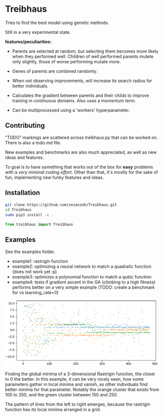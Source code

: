 # Treibhaus

Tries to find the best model using genetic methods.

Still in a very experimental state.

**features/peculiarities:**

- Parents are selected at random, but selecting them becomes more likely when
they performed well. Children of well performed parents mutete only slightly,
those of worse performing mutate more.

- Genes of parents are combined randomly.

- When not observing improvements, will increase its search radius for
better individuals.

- Calculates the gradient between parents and their childs to improve
training in continuous domains. Also uses a momentum term.

- Can be multiprocessed using a 'workers' hyperparameter.

## Contributing

"TODO" markings are scattered across treibhaus.py that can be worked on. There
is also a todo.md file.

New examples and benchmarks are also much appreciated, as well as new ideas and features.

To goal is to have something that works out of the box for **easy** problems 
with a *very minimal coding effort*. Other than that, it's mostly for the sake
of fun, implementing new funky features and ideas.

## Installation

```bash
git clone https://github.com/sezanzeb/Treibhaus.git
cd Treibhaus
sudo pip3 install -e .
```

```python
from treibhaus import Treibhaus
```

## Examples

See the examples folder.

- example1: rastrigin function
- example2: optimizing a neural network to match a quadratic function (does not work yet :p)
- example3: optimizes a polynomial function to match a qubic function
- example4: tests if gradient ascent in the GA (climbing to a high fitness) performs better on a very simple example (TODO: create a benchmark for vs learning_rate=0)


![Rastrigin fitness over time](./example.png)

Finding the global minima of a 3-dimensional Rastrigin function, the closer to 0 the better. In this example, it can be very nicely seen, how some parameters gather in local minima and vanish, as other individuals find better minima for that parameter. Notably the orange cluster that exists from 100 to 350, and the green cluster between 150 and 250.

The pattern of lines from the left to right emerges, because the rastrigin function has its local minima arranged in a grid.
